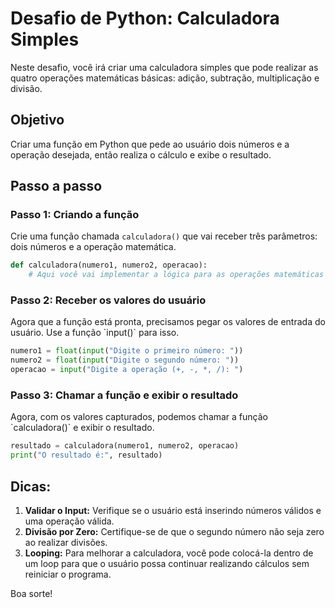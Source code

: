 # Desafio de Python: Calculadora Simples

Neste desafio, você irá criar uma calculadora simples que pode realizar as quatro operações matemáticas básicas: adição, subtração, multiplicação e divisão.

## Objetivo
Criar uma função em Python que pede ao usuário dois números e a operação desejada, então realiza o cálculo e exibe o resultado.

## Passo a passo

### Passo 1: Criando a função
Crie uma função chamada `calculadora()` que vai receber três parâmetros: dois números e a operação matemática.

```python
def calculadora(numero1, numero2, operacao):
    # Aqui você vai implementar a lógica para as operações matemáticas
```

### Passo 2: Receber os valores do usuário
Agora que a função está pronta, precisamos pegar os valores de entrada do usuário. Use a função \`input()\` para isso.

```python
numero1 = float(input("Digite o primeiro número: "))
numero2 = float(input("Digite o segundo número: "))
operacao = input("Digite a operação (+, -, *, /): ")
```

### Passo 3: Chamar a função e exibir o resultado
Agora, com os valores capturados, podemos chamar a função \`calculadora()\` e exibir o resultado.

```python
resultado = calculadora(numero1, numero2, operacao)
print("O resultado é:", resultado)
```

## Dicas:

1. **Validar o Input:** Verifique se o usuário está inserindo números válidos e uma operação válida.
2. **Divisão por Zero:** Certifique-se de que o segundo número não seja zero ao realizar divisões.
3. **Looping:** Para melhorar a calculadora, você pode colocá-la dentro de um loop para que o usuário possa continuar realizando cálculos sem reiniciar o programa.

Boa sorte!

